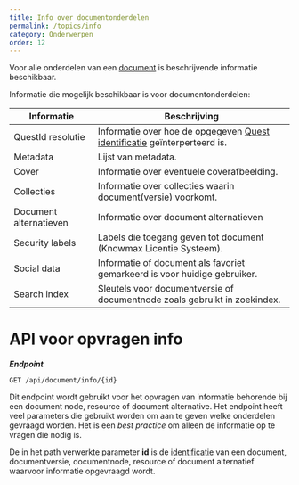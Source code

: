```yaml
---
title: Info over documentonderdelen
permalink: /topics/info
category: Onderwerpen
order: 12
---
```


Voor alle onderdelen van een [document](/topics/document-structure) is beschrijvende informatie beschikbaar. 

Informatie die mogelijk beschikbaar is voor documentonderdelen:

| Informatie | Beschrijving |
| --- | --- |
| QuestId resolutie | Informatie over hoe de opgegeven [Quest identificatie](/concepts/quest-id) geïnterperteerd is. |
| Metadata | Lijst van metadata. | 
| Cover | Informatie over eventuele coverafbeelding. | 
| Collecties | Informatie over collecties waarin document(versie) voorkomt. | 
| Document alternatieven | Informatie over document alternatieven | 
| Security labels | Labels die toegang geven tot document (Knowmax Licentie Systeem). |
| Social data | Informatie of document als favoriet gemarkeerd is voor huidige gebruiker. |
| Search index | Sleutels voor documentversie of documentnode zoals gebruikt in zoekindex. |

# API voor opvragen info
***Endpoint***
```
GET /api/document/info/{id}
```

Dit endpoint wordt gebruikt voor het opvragen van informatie behorende bij een document node, resource of document alternative. Het endpoint heeft veel parameters die gebruikt worden om aan te geven welke onderdelen gevraagd worden. Het is een _best practice_ om alleen de informatie op te vragen die nodig is.

De in het path verwerkte parameter **id** is de [identificatie](/concepts/quest-id) van een document, documentversie, documentnode, resource of document alternatief waarvoor informatie opgevraagd wordt.

